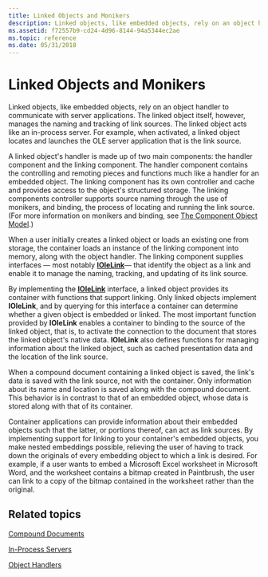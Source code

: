 ```yaml
---
title: Linked Objects and Monikers
description: Linked objects, like embedded objects, rely on an object handler to communicate with server applications.
ms.assetid: f72557b9-cd24-4d96-8144-94a5344ec2ae
ms.topic: reference
ms.date: 05/31/2018
---
```


# Linked Objects and Monikers

Linked objects, like embedded objects, rely on an object handler to communicate with server applications. The linked object itself, however, manages the naming and tracking of link sources. The linked object acts like an in-process server. For example, when activated, a linked object locates and launches the OLE server application that is the link source.

A linked object's handler is made up of two main components: the handler component and the linking component. The handler component contains the controlling and remoting pieces and functions much like a handler for an embedded object. The linking component has its own controller and cache and provides access to the object's structured storage. The linking components controller supports source naming through the use of monikers, and binding, the process of locating and running the link source. (For more information on monikers and binding, see [The Component Object Model](the-component-object-model.md).)

When a user initially creates a linked object or loads an existing one from storage, the container loads an instance of the linking component into memory, along with the object handler. The linking component supplies interfaces — most notably [**IOleLink**](/windows/desktop/api/OleIdl/nn-oleidl-iolelink)— that identify the object as a link and enable it to manage the naming, tracking, and updating of its link source.

By implementing the [**IOleLink**](/windows/desktop/api/OleIdl/nn-oleidl-iolelink) interface, a linked object provides its container with functions that support linking. Only linked objects implement **IOleLink**, and by querying for this interface a container can determine whether a given object is embedded or linked. The most important function provided by **IOleLink** enables a container to binding to the source of the linked object, that is, to activate the connection to the document that stores the linked object's native data. **IOleLink** also defines functions for managing information about the linked object, such as cached presentation data and the location of the link source.

When a compound document containing a linked object is saved, the link's data is saved with the link source, not with the container. Only information about its name and location is saved along with the compound document. This behavior is in contrast to that of an embedded object, whose data is stored along with that of its container.

Container applications can provide information about their embedded objects such that the latter, or portions thereof, can act as link sources. By implementing support for linking to your container's embedded objects, you make nested embeddings possible, relieving the user of having to track down the originals of every embedding object to which a link is desired. For example, if a user wants to embed a Microsoft Excel worksheet in Microsoft Word, and the worksheet contains a bitmap created in Paintbrush, the user can link to a copy of the bitmap contained in the worksheet rather than the original.

## Related topics

<dl> <dt>

[Compound Documents](compound-documents.md)
</dt> <dt>

[In-Process Servers](in-process-servers.md)
</dt> <dt>

[Object Handlers](object-handlers.md)
</dt> </dl>

 

 




